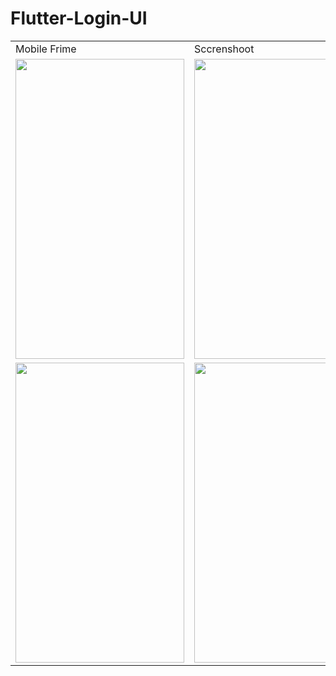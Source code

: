 # Flutter-Login-UI

<table>
  <tr>
    <td>Mobile Frime</td>
     <td>Sccrenshoot</td>
  </tr>
  <tr>
    <td><img src="https://user-images.githubusercontent.com/76002783/180925943-b78d4f18-caf0-4cd0-85b1-e3cd2ebf0657.jpg" width=270 height=480></td>
    <td><img src="https://user-images.githubusercontent.com/76002783/180925944-e2b758c1-5dd2-4745-8601-3e0d90821a25.jpg" width=270 height=480>
  </tr>
  <tr>
  </td>
        <td><img src="https://user-images.githubusercontent.com/76002783/181208016-adccd5c3-57fa-4744-8e1b-7ad9d2805126.png" width=270 height=480></td>
                <td><img src="https://user-images.githubusercontent.com/76002783/181208052-4f1d81c0-4f55-4699-b799-923635d0fcb9.png" width=270 height=480></td>
                                <td><img src="https://user-images.githubusercontent.com/76002783/181208054-5a0821be-84ef-4101-aa97-9527216b7c26.jpg" width=270 height=480></td>
  </tr>
 </table>




